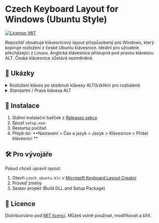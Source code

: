 # Czech Keyboard Layout for Windows (Ubuntu Style)

[![License: MIT](https://img.shields.io/badge/License-MIT-yellow.svg)](https://opensource.org/licenses/MIT)

Repozitář obsahuje klávesnicový layout přizpůsobený pro Windows, který kopíruje rozložení z české Ubuntu klávesnice. Ideální pro uživatele přecházející z Linuxu. Anglická klávesnice přístupná pod pravou klávesou ALT. Česká klávesnice zůstává nezměněná.

## 📸 Ukázky

<details>
<summary>Rozložení kláves po stistknutí klávesy ALTGr(klikni pro rozbalení)</summary>

![Keyboard Layout Preview](images/layout_preview_altgr.jpg)
</details>

<details>
<summary>Standartní / Pravá klávesa ALT</summary>

| Standartní | ALTGr |
|------------------------|--------|
| ![Windows Layout](images/layout_preview.jpg) | ![Ubuntu Layout](images/layout_preview_altgr.jpg) |
</details>

## 💾 Instalace
1. Stáhni instalační balíček z [Releases sekce](https://github.com/tvuj_username/czech-win-keyboard-like-ubuntu/releases)
2. Spusť `setup.exe`
3. Restartuj počítač
4. Přejdi do:
   **Nastavení > Čas a jazyk > Jazyk > Klávesnice > Přidat klávesnici **

## 🛠 Pro vývojáře
Pokud chceš upravit layout:
1. Otevři `czech_ubuntu.klc` v [Microsoft Keyboard Layout Creator](https://www.microsoft.com/en-us/download/details.aspx?id=102134)
2. Proveď změny
3. Sestav projekt (Build DLL and Setup Package)

## 📄 Licence
Distribuováno pod [MIT licencí](LICENSE). Můžeš volně používat, modifikovat a šířit.